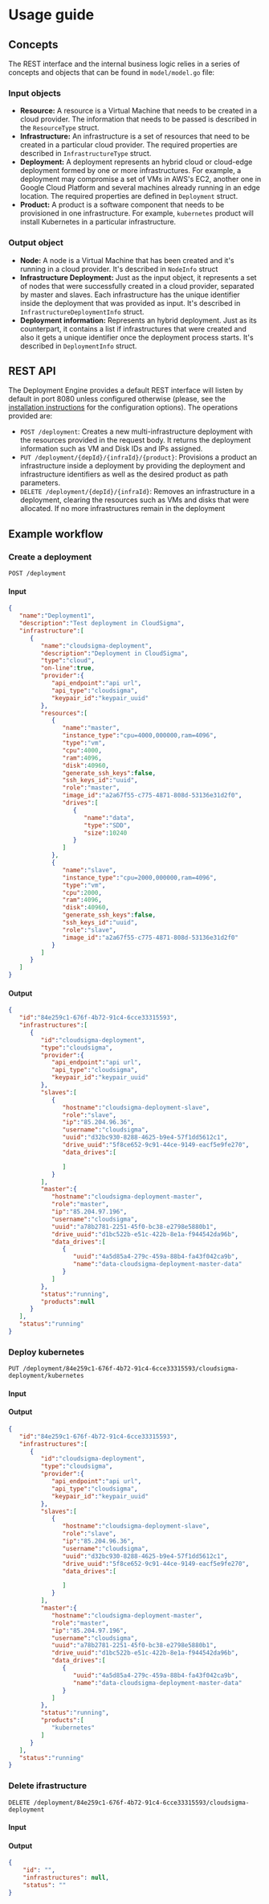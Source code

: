 # Usage guide

## Concepts

The REST interface and the internal business logic relies in a series of concepts and objects that can be found in `model/model.go` file:

### Input objects

- **Resource:** A resource is a Virtual Machine that needs to be created in a cloud provider. The information that needs to be passed is described in the `ResourceType` struct.
- **Infrastructure:** An infrastructure is a set of resources that need to be created in a particular cloud provider. The required properties are described in `InfrastructureType` struct.
- **Deployment:** A deployment represents an hybrid cloud or cloud-edge deployment formed by one or more infrastructures. For example, a deployment may compromise a set of VMs in AWS's EC2, another one in Google Cloud Platform and several machines already running in an edge location. The required properties are defined in `Deployment` struct.
- **Product:** A product is a software component that needs to be provisioned in one infrastructure. For example, `kubernetes` product will install Kubernetes in a particular infrastructure.

### Output object

- **Node:** A node is a Virtual Machine that has been created and it's running in a cloud provider. It's described in `NodeInfo` struct
- **Infrastructure Deployment:** Just as the input object, it represents a set of nodes that were successfully created in a cloud provider, separated by master and slaves. Each infrastructure has the unique identifier inside the deployment that was provided as input. It's described in `InfrastructureDeploymentInfo` struct.
- **Deployment information:** Represents an hybrid deployment. Just as its counterpart, it contains a list if infrastructures that were created and also it gets a unique identifier once the deployment process starts. It's described in `DeploymentInfo` struct.

## REST API

The Deployment Engine provides a default REST interface will listen by default in port 8080 unless configured otherwise (please, see the [installation instructions](installation.md) for the configuration options). The operations provided are:

- `POST /deployment`: Creates a new multi-infrastructure deployment with the resources provided in the request body. It returns the deployment information such as VM and Disk IDs and IPs assigned.
- `PUT /deployment/{depId}/{infraId}/{product}`: Provisions a product an infrastructure inside a deployment by providing the deployment and infrastructure identifiers as well as the desired product as path parameters.
- `DELETE /deployment/{depId}/{infraId}`: Removes an infrastructure in a deployment, clearing the resources such as VMs and disks that were allocated. If no more infrastructures remain in the deployment

## Example workflow

### Create a deployment

`POST /deployment`

#### Input

```json
{
   "name":"Deployment1",
   "description":"Test deployment in CloudSigma",
   "infrastructure":[
      {
         "name":"cloudsigma-deployment",
         "description":"Deployment in CloudSigma",
         "type":"cloud",
         "on-line":true,
         "provider":{
            "api_endpoint":"api url",
            "api_type":"cloudsigma",
            "keypair_id":"keypair_uuid"
         },
         "resources":[
            {
               "name":"master",
               "instance_type":"cpu=4000,000000,ram=4096",
               "type":"vm",
               "cpu":4000,
               "ram":4096,
               "disk":40960,
               "generate_ssh_keys":false,
               "ssh_keys_id":"uuid",
               "role":"master",
               "image_id":"a2a67f55-c775-4871-808d-53136e31d2f0",
               "drives":[
                  {
                     "name":"data",
                     "type":"SDD",
                     "size":10240
                  }
               ]
            },
            {
               "name":"slave",
               "instance_type":"cpu=2000,000000,ram=4096",
               "type":"vm",
               "cpu":2000,
               "ram":4096,
               "disk":40960,
               "generate_ssh_keys":false,
               "ssh_keys_id":"uuid",
               "role":"slave",
               "image_id":"a2a67f55-c775-4871-808d-53136e31d2f0"
            }
         ]
      }
   ]
}
```

#### Output

```json
{
   "id":"84e259c1-676f-4b72-91c4-6cce33315593",
   "infrastructures":[
      {
         "id":"cloudsigma-deployment",
         "type":"cloudsigma",
         "provider":{
            "api_endpoint":"api url",
            "api_type":"cloudsigma",
            "keypair_id":"keypair_uuid"
         },
         "slaves":[
            {
               "hostname":"cloudsigma-deployment-slave",
               "role":"slave",
               "ip":"85.204.96.36",
               "username":"cloudsigma",
               "uuid":"d32bc930-8288-4625-b9e4-57f1dd5612c1",
               "drive_uuid":"5f8ce652-9c91-44ce-9149-eacf5e9fe270",
               "data_drives":[

               ]
            }
         ],
         "master":{
            "hostname":"cloudsigma-deployment-master",
            "role":"master",
            "ip":"85.204.97.196",
            "username":"cloudsigma",
            "uuid":"a78b2781-2251-45f0-bc38-e2798e5880b1",
            "drive_uuid":"d1bc522b-e51c-422b-8e1a-f944542da96b",
            "data_drives":[
               {
                  "uuid":"4a5d85a4-279c-459a-88b4-fa43f042ca9b",
                  "name":"data-cloudsigma-deployment-master-data"
               }
            ]
         },
         "status":"running",
         "products":null
      }
   ],
   "status":"running"
}
```

### Deploy kubernetes

`PUT /deployment/84e259c1-676f-4b72-91c4-6cce33315593/cloudsigma-deployment/kubernetes`

#### Input

#### Output

```json
{
   "id":"84e259c1-676f-4b72-91c4-6cce33315593",
   "infrastructures":[
      {
         "id":"cloudsigma-deployment",
         "type":"cloudsigma",
         "provider":{
            "api_endpoint":"api url",
            "api_type":"cloudsigma",
            "keypair_id":"keypair_uuid"
         },
         "slaves":[
            {
               "hostname":"cloudsigma-deployment-slave",
               "role":"slave",
               "ip":"85.204.96.36",
               "username":"cloudsigma",
               "uuid":"d32bc930-8288-4625-b9e4-57f1dd5612c1",
               "drive_uuid":"5f8ce652-9c91-44ce-9149-eacf5e9fe270",
               "data_drives":[

               ]
            }
         ],
         "master":{
            "hostname":"cloudsigma-deployment-master",
            "role":"master",
            "ip":"85.204.97.196",
            "username":"cloudsigma",
            "uuid":"a78b2781-2251-45f0-bc38-e2798e5880b1",
            "drive_uuid":"d1bc522b-e51c-422b-8e1a-f944542da96b",
            "data_drives":[
               {
                  "uuid":"4a5d85a4-279c-459a-88b4-fa43f042ca9b",
                  "name":"data-cloudsigma-deployment-master-data"
               }
            ]
         },
         "status":"running",
         "products":[
            "kubernetes"
         ]
      }
   ],
   "status":"running"
}
```

### Delete ifrastructure

`DELETE /deployment/84e259c1-676f-4b72-91c4-6cce33315593/cloudsigma-deployment`

#### Input

#### Output

```json
{
    "id": "",
    "infrastructures": null,
    "status": ""
}
```
